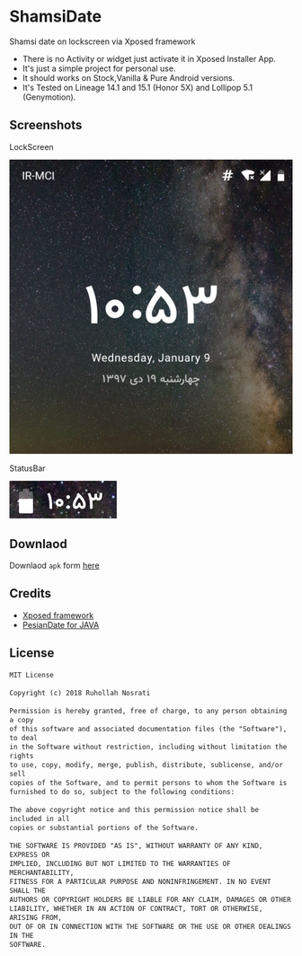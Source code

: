 # ShamsiDate
Shamsi date on lockscreen via Xposed framework

* There is no Activity or widget just activate it in Xposed Installer App.
* It's just a simple project for personal use.
* It should works on Stock,Vanilla & Pure Android versions.
* It's Tested on Lineage 14.1 and 15.1 (Honor 5X) and Lollipop 5.1 (Genymotion).

## Screenshots

LockScreen

![](screenshot/device-2019-01-09-105338.png)


StatusBar

![](screenshot/device-2019-01-09-105358.png)

## Downlaod
Downlaod `apk` form [here](https://github.com/runo280/ShamsiDate/releases)

## Credits
* [Xposed framework](https://forum.xda-developers.com/showthread.php?t=3034811)
* [PesianDate for JAVA](https://github.com/abbashosseini/PersianDT)

## License
    MIT License
    
    Copyright (c) 2018 Ruhollah Nosrati
    
    Permission is hereby granted, free of charge, to any person obtaining a copy
    of this software and associated documentation files (the "Software"), to deal
    in the Software without restriction, including without limitation the rights
    to use, copy, modify, merge, publish, distribute, sublicense, and/or sell
    copies of the Software, and to permit persons to whom the Software is
    furnished to do so, subject to the following conditions:

    The above copyright notice and this permission notice shall be included in all
    copies or substantial portions of the Software.

    THE SOFTWARE IS PROVIDED "AS IS", WITHOUT WARRANTY OF ANY KIND, EXPRESS OR
    IMPLIED, INCLUDING BUT NOT LIMITED TO THE WARRANTIES OF MERCHANTABILITY,
    FITNESS FOR A PARTICULAR PURPOSE AND NONINFRINGEMENT. IN NO EVENT SHALL THE
    AUTHORS OR COPYRIGHT HOLDERS BE LIABLE FOR ANY CLAIM, DAMAGES OR OTHER
    LIABILITY, WHETHER IN AN ACTION OF CONTRACT, TORT OR OTHERWISE, ARISING FROM,
    OUT OF OR IN CONNECTION WITH THE SOFTWARE OR THE USE OR OTHER DEALINGS IN THE
    SOFTWARE.

